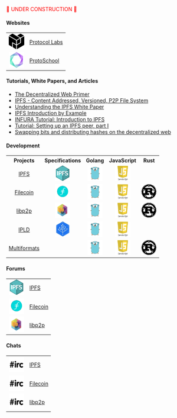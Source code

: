<span style="color:red;text-align:center">👋 UNDER CONSTRUCTION 🤔</span>

#### Websites

<table boder=0>
<tr>
    <td><img src="./images/icons/logo_protocol_labs.svg" height="42" width="42"></td>
    <td><a href="https://protocol.ai">Protocol Labs</a></td>
</tr>
<tr>
    <td><img src="./images/icons/favicon_protoschool.png" height="42" width="42"></td>
    <td><a href="https://proto.school">ProtoSchool</a></td>
</tr>
</table>



#### Tutorials, White Papers, and Articles

- [The Decentralized Web Primer](https://dweb-primer.ipfs.io)
- [IPFS - Content Addressed, Versioned, P2P File System](https://ipfs.io/ipfs/QmR7GSQM93Cx5eAg6a6yRzNde1FQv7uL6X1o4k7zrJa3LX/ipfs.draft3.pdf)
- [Understanding the IPFS White Paper](https://decentralized.blog/understanding-the-ipfs-white-paper-part-1.html)
- [IPFS Introduction by Example](http://whatdoesthequantsay.com/2015/09/13/ipfs-introduction-by-example)
- [INFURA Tutorial: Introduction to IPFS](https://github.com/INFURA/tutorials/wiki/Introduction-to-IPFS)
- [Tutorial: Setting up an IPFS peer, part I](https://medium.com/textileio/tutorial-setting-up-an-ipfs-peer-part-i-de48239d82e0)
- [Swapping bits and distributing hashes on the decentralized web](https://medium.com/textileio/swapping-bits-and-distributing-hashes-on-the-decentralized-web-5da98a3507)


#### Development

<table boder=0>
<tr>
<th>Projects</th><th>Specifications</th><th>Golang</th><th>JavaScript</th><th>Rust</th>
</tr>
<tr align="center">
    <td><a href="https://github.com/ipfs">IPFS</a>
    </td>
    <td><a href="https://github.com/ipfs/specs">
        <img src="./images/icons/ipfs.png" height="42" width="42"></a>
    </td>
    <td><a href="https://github.com/ipfs/go-ipfs">
        <img src="./images/icons/gopher.png" height="42" width="42"></a>
    </td>
    <td><a href="https://github.com/ipfs/js-ipfs">
        <img src="./images/icons/js.png" height="42" width="42"></a>
    </td>
    <td>
    </td>
</tr>
<tr align="center">
    <td><a href="https://github.com/filecoin-project">Filecoin</a>
    </td>
    <td><a href="https://github.com/filecoin-project/specs">
        <img src="./images/icons/filecoin.png" height="42" width="42"></a>
    </td>
    <td><a href="https://github.com/filecoin-project/go-filecoin">
        <img src="./images/icons/gopher.png" height="42" width="42"></a>
    </td>
    <td><a href="https://github.com/filecoin-project?language=javascript">
        <img src="./images/icons/js.png" height="42" width="42"></a>
    </td>
    <td><a href="https://github.com/filecoin-project?type=source&language=rust">
        <img src="./images/icons/rust.png" height="42" width="42"></a>
    </td>
</tr>
<tr align="center">
    <td><a href="https://github.com/libp2p">libp2p</a>
    </td>
    <td><a href="https://github.com/libp2p/specs">
        <img src="./images/icons/libp2p.jpeg" height="42" width="42"></a>
    </td>
    <td><a href="https://github.com/libp2p/go-libp2p">
        <img src="./images/icons/gopher.png" height="42" width="42"></a>
    </td>
    <td><a href="https://github.com/libp2p/js-libp2p">
        <img src="./images/icons/js.png" height="42" width="42"></a>
    </td>
    <td><a href="https://github.com/libp2p/rust-libp2p">
        <img src="./images/icons/rust.png" height="42" width="42"></a>
    </td>
</tr>
<tr align="center">
    <td><a href="https://github.com/ipld">IPLD</a>
    </td>
    <td><a href="https://github.com/ipld/specs">
        <img src="./images/icons/ipld.jpeg" height="42" width="42"></a>
    </td>
    <td><a href="https://github.com/ipld/go-ipld-prime">
        <img src="./images/icons/gopher.png" height="42" width="42"></a>
    </td>
    <td><a href="https://github.com/ipld/js-ipld">
        <img src="./images/icons/js.png" height="42" width="42"></a>
    </td>
    <td>
    </td>
</tr>
<tr align="center">
    <td><a href="https://github.com/multiformats">Multiformats</a>
    </td>
    <td>
    </td>
    <td><a href="https://github.com/multiformats?language=go">
        <img src="./images/icons/gopher.png" height="42" width="42"></a>
    </td>
    <td><a href="https://github.com/multiformats?language=javascript">
        <img src="./images/icons/js.png" height="42" width="42"></a>
    </td>
    <td><a href="https://github.com/multiformats?language=rust">
        <img src="./images/icons/rust.png" height="42" width="42"></a>
    </td>
</tr>
</table>


#### Forums

<table boder=0>
<tr>
    <td><img src="./images/icons/ipfs.png" height="42" width="42"></td>
    <td><a href="https://discuss.ipfs.io/">IPFS</a></td>
</tr>
<tr>
    <td><img src="./images/icons/filecoin.png" height="42" width="42"></td>
    <td><a href="https://discuss.filecoin.io/">Filecoin</a></td>
</tr>
<tr>
    <td><img src="./images/icons/libp2p.jpeg" height="42" width="42"></td>
    <td><a href="https://discuss.libp2p.io/">libp2p</a></td>
</tr>
</table>

#### Chats

<table boder=0>
<tr>
    <td><img src="./images/icons/irc.png" height="42" width="42"></td>
    <td><a href="https://discuss.ipfs.io/">IPFS</a></td>
</tr>
<tr>
    <td><img src="./images/icons/irc.png" height="42" width="42"></td>
    <td><a href="https://webchat.freenode.net/?channels=%23filecoin">Filecoin</a></td>
</tr>
<tr>
    <td><img src="./images/icons/irc.png" height="42" width="42"></td>
    <td><a href="https://webchat.freenode.net/?channels=%23libp2p">libp2p</a></td>
</tr>
</table>


